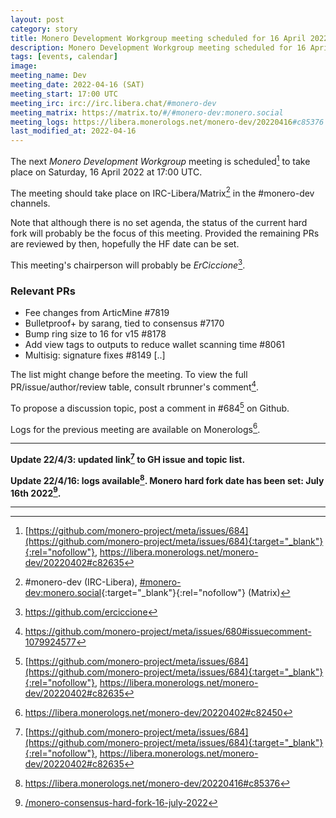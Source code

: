 ```yaml
---
layout: post
category: story
title: Monero Development Workgroup meeting scheduled for 16 April 2022 1700 UTC
description: Monero Development Workgroup meeting scheduled for 16 April 2022 1700 UTC on IRC and Matrix.
tags: [events, calendar]
image: 
meeting_name: Dev
meeting_date: 2022-04-16 (SAT)
meeting_start: 17:00 UTC
meeting_irc: irc://irc.libera.chat/#monero-dev
meeting_matrix: https://matrix.to/#/#monero-dev:monero.social
meeting_logs: https://libera.monerologs.net/monero-dev/20220416#c85376
last_modified_at: 2022-04-16
---
```


The next *Monero Development Workgroup* meeting is scheduled[^1] to take place on Saturday, 16 April 2022 at 17:00 UTC.

The meeting should take place on IRC-Libera/Matrix[^2] in the #monero-dev channels.

Note that although there is no set agenda, the status of the current hard fork will probably be the focus of this meeting. Provided the remaining PRs are reviewed by then, hopefully the HF date can be set.

This meeting's chairperson will probably be *ErCiccione*[^3].

### Relevant PRs

- Fee changes from ArticMine #7819
- Bulletproof+ by sarang, tied to consensus #7170
- Bump ring size to 16 for v15 #8178
- Add view tags to outputs to reduce wallet scanning time #8061
- Multisig: signature fixes #8149
[..]

The list might change before the meeting. To view the full PR/issue/author/review table, consult rbrunner's comment[^4].

To propose a discussion topic, post a comment in #684[^1] on Github.

Logs for the previous meeting are available on Monerologs[^5].

---

**Update 22/4/3: updated link[^1] to GH issue and topic list.**

**Update 22/4/16: logs available[^6]. Monero hard fork date has been set: July 16th 2022[^7].**

---

[^1]: [https://github.com/monero-project/meta/issues/684](https://github.com/monero-project/meta/issues/684){:target="_blank"}{:rel="nofollow"}, https://libera.monerologs.net/monero-dev/20220402#c82635
[^2]: #monero-dev (IRC-Libera), [#monero-dev:monero.social](https://matrix.to/#/#libera_#monero-dev:matrix.org){:target="_blank"}{:rel="nofollow"} (Matrix)
[^3]: https://github.com/erciccione
[^4]: https://github.com/monero-project/meta/issues/680#issuecomment-1079924577
[^5]: https://libera.monerologs.net/monero-dev/20220402#c82450
[^6]: https://libera.monerologs.net/monero-dev/20220416#c85376
[^7]: [/monero-consensus-hard-fork-16-july-2022](/monero-consensus-hard-fork-16-july-2022)
